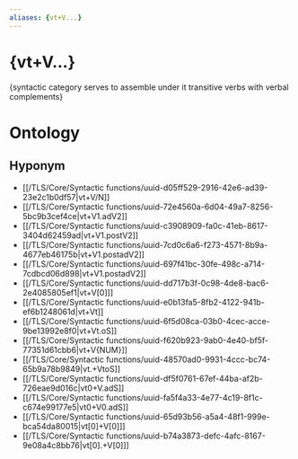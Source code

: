 ```yaml
---
aliases: {vt+V...}
---
```

# {vt+V...}

{syntactic category serves to assemble under it transitive verbs with verbal complements}
# Ontology

## Hyponym
- [[/TLS/Core/Syntactic functions/uuid-d05ff529-2916-42e6-ad39-23e2c1b0df57|vt+V/N]]
- [[/TLS/Core/Syntactic functions/uuid-72e4560a-6d04-49a7-8256-5bc9b3cef4ce|vt+V1.adV2]]
- [[/TLS/Core/Syntactic functions/uuid-c3908909-fa0c-41eb-8617-3404d62459ad|vt+V1.postV2]]
- [[/TLS/Core/Syntactic functions/uuid-7cd0c6a6-f273-4571-8b9a-4677eb46175b|vt+V1.postadV2]]
- [[/TLS/Core/Syntactic functions/uuid-697f41bc-30fe-498c-a714-7cdbcd06d898|vt+V1.postadV2]]
- [[/TLS/Core/Syntactic functions/uuid-dd717b3f-0c98-4de8-bac6-2e4085805ef1|vt+V[0]]]
- [[/TLS/Core/Syntactic functions/uuid-e0b13fa5-8fb2-4122-941b-ef6b1248061d|vt+Vt]]
- [[/TLS/Core/Syntactic functions/uuid-6f5d08ca-03b0-4cec-acce-9be13992e8f0|vt+Vt.oS]]
- [[/TLS/Core/Syntactic functions/uuid-f620b923-9ab0-4e40-bf5f-77351d61cbb6|vt+V{NUM}]]
- [[/TLS/Core/Syntactic functions/uuid-48570ad0-9931-4ccc-bc74-65b9a78b9849|vt.+VtoS]]
- [[/TLS/Core/Syntactic functions/uuid-df5f0761-67ef-44ba-af2b-726eae9d016c|vt0+V.adS]]
- [[/TLS/Core/Syntactic functions/uuid-fa5f4a33-4e77-4c19-8f1c-c674e99177e5|vt0+V0.adS]]
- [[/TLS/Core/Syntactic functions/uuid-65d93b56-a5a4-48f1-999e-bca54da80015|vt[0]+V[0]]]
- [[/TLS/Core/Syntactic functions/uuid-b74a3873-defc-4afc-8167-9e08a4c8bb76|vt[0].+V[0]]]